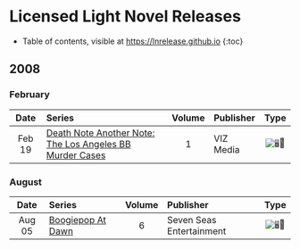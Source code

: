 # Licensed Light Novel Releases

- Table of contents, visible at https://lnrelease.github.io
{:toc}

## 2008

### February

Date|Series|Volume|Publisher|Type|
:---:|:---|:---:|:---|:---:|
Feb 19|[Death Note Another Note: The Los Angeles BB Murder Cases](https://www.viz.com/read/novel/death-note-another-note-the-los-angeles-bb-murder-cases-novel/product/1332)|1|VIZ Media|<input class="spacer" alt="🖥️" type="image" disabled>📖|

### August

Date|Series|Volume|Publisher|Type|
:---:|:---|:---:|:---|:---:|
Aug 05|[Boogiepop At Dawn](https://sevenseasentertainment.com/books/boogiepop-at-dawn-novel-0/)|6|Seven Seas Entertainment|<input class="spacer" alt="🖥️" type="image" disabled>📖|
